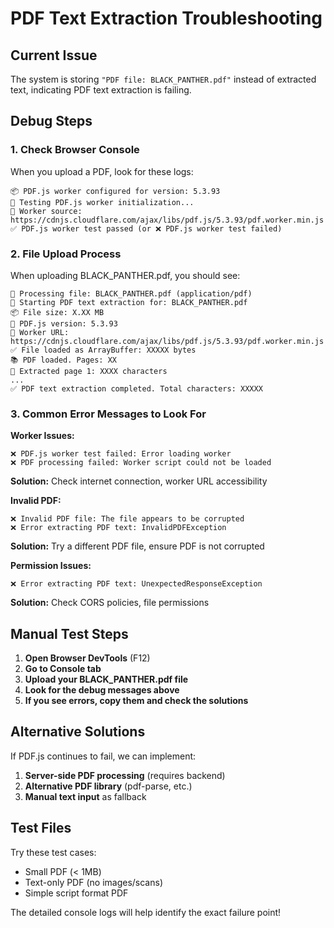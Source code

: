 # PDF Text Extraction Troubleshooting

## Current Issue
The system is storing `"PDF file: BLACK_PANTHER.pdf"` instead of extracted text, indicating PDF text extraction is failing.

## Debug Steps

### 1. Check Browser Console
When you upload a PDF, look for these logs:
```
📦 PDF.js worker configured for version: 5.3.93
🧪 Testing PDF.js worker initialization...
📍 Worker source: https://cdnjs.cloudflare.com/ajax/libs/pdf.js/5.3.93/pdf.worker.min.js
✅ PDF.js worker test passed (or ❌ PDF.js worker test failed)
```

### 2. File Upload Process
When uploading BLACK_PANTHER.pdf, you should see:
```
📁 Processing file: BLACK_PANTHER.pdf (application/pdf)
📄 Starting PDF text extraction for: BLACK_PANTHER.pdf
📦 File size: X.XX MB
🔧 PDF.js version: 5.3.93
👷 Worker URL: https://cdnjs.cloudflare.com/ajax/libs/pdf.js/5.3.93/pdf.worker.min.js
✅ File loaded as ArrayBuffer: XXXXX bytes
📚 PDF loaded. Pages: XX
📖 Extracted page 1: XXXX characters
...
✅ PDF text extraction completed. Total characters: XXXXX
```

### 3. Common Error Messages to Look For

**Worker Issues:**
```
❌ PDF.js worker test failed: Error loading worker
❌ PDF processing failed: Worker script could not be loaded
```
**Solution:** Check internet connection, worker URL accessibility

**Invalid PDF:**
```
❌ Invalid PDF file: The file appears to be corrupted
❌ Error extracting PDF text: InvalidPDFException
```
**Solution:** Try a different PDF file, ensure PDF is not corrupted

**Permission Issues:**
```
❌ Error extracting PDF text: UnexpectedResponseException
```
**Solution:** Check CORS policies, file permissions

## Manual Test Steps

1. **Open Browser DevTools** (F12)
2. **Go to Console tab**
3. **Upload your BLACK_PANTHER.pdf file**
4. **Look for the debug messages above**
5. **If you see errors, copy them and check the solutions**

## Alternative Solutions

If PDF.js continues to fail, we can implement:
1. **Server-side PDF processing** (requires backend)
2. **Alternative PDF library** (pdf-parse, etc.)
3. **Manual text input** as fallback

## Test Files
Try these test cases:
- Small PDF (< 1MB)
- Text-only PDF (no images/scans)
- Simple script format PDF

The detailed console logs will help identify the exact failure point!
